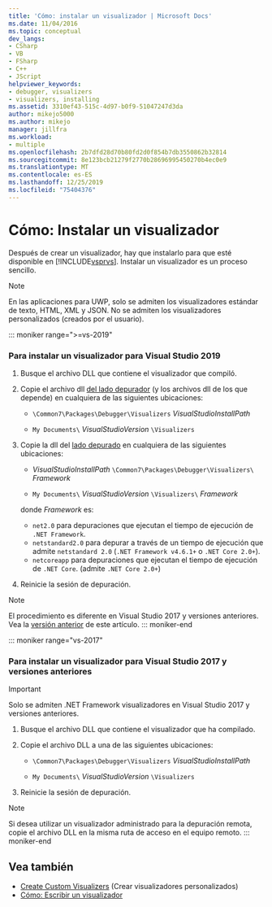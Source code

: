 ```yaml
---
title: 'Cómo: instalar un visualizador | Microsoft Docs'
ms.date: 11/04/2016
ms.topic: conceptual
dev_langs:
- CSharp
- VB
- FSharp
- C++
- JScript
helpviewer_keywords:
- debugger, visualizers
- visualizers, installing
ms.assetid: 3310ef43-515c-4d97-b0f9-51047247d3da
author: mikejo5000
ms.author: mikejo
manager: jillfra
ms.workload:
- multiple
ms.openlocfilehash: 2b7dfd28d70b80fd2d0f854b7db3550862b32814
ms.sourcegitcommit: 8e123bcb21279f2770b28696995450270b4ec0e9
ms.translationtype: MT
ms.contentlocale: es-ES
ms.lasthandoff: 12/25/2019
ms.locfileid: "75404376"
---
```

# <a name="how-to-install-a-visualizer"></a>Cómo: Instalar un visualizador
Después de crear un visualizador, hay que instalarlo para que esté disponible en [!INCLUDE[vsprvs](../code-quality/includes/vsprvs_md.md)]. Instalar un visualizador es un proceso sencillo.

> [!NOTE]
> En las aplicaciones para UWP, solo se admiten los visualizadores estándar de texto, HTML, XML y JSON. No se admiten los visualizadores personalizados (creados por el usuario).

::: moniker range=">=vs-2019"
### <a name="to-install-a-visualizer-for-visual-studio-2019"></a>Para instalar un visualizador para Visual Studio 2019
  
1. Busque el archivo DLL que contiene el visualizador que compiló.

2. Copie el archivo dll [del lado depurador](create-custom-visualizers-of-data.md#to-create-the-debugger-side) (y los archivos dll de los que depende) en cualquiera de las siguientes ubicaciones:

    - `\Common7\Packages\Debugger\Visualizers` *VisualStudioInstallPath*

    - `My Documents\` *VisualStudioVersion* `\Visualizers`
    
3. Copie la dll del [lado depurado](create-custom-visualizers-of-data.md#to-create-the-debuggee-side) en cualquiera de las siguientes ubicaciones:

    - *VisualStudioInstallPath* `\Common7\Packages\Debugger\Visualizers\` *Framework*

    - `My Documents\` *VisualStudioVersion* `\Visualizers\` *Framework*

    donde *Framework* es:
    - `net2.0` para depuraciones que ejecutan el tiempo de ejecución de `.NET Framework`.
    - `netstandard2.0` para depurar a través de un tiempo de ejecución que admite `netstandard 2.0` (`.NET Framework v4.6.1+` o `.NET Core 2.0+`).
    - `netcoreapp` para depuraciones que ejecutan el tiempo de ejecución de `.NET Core`. (admite `.NET Core 2.0+`)

4. Reinicie la sesión de depuración.

> [!NOTE]
> El procedimiento es diferente en Visual Studio 2017 y versiones anteriores. Vea la [versión anterior](how-to-install-a-visualizer.md?view=vs-2017) de este artículo.
::: moniker-end

::: moniker range="vs-2017"
### <a name="to-install-a-visualizer-for-visual-studio-2017-and-older"></a>Para instalar un visualizador para Visual Studio 2017 y versiones anteriores

> [!IMPORTANT]
> Solo se admiten .NET Framework visualizadores en Visual Studio 2017 y versiones anteriores.

1. Busque el archivo DLL que contiene el visualizador que ha compilado.

2. Copie el archivo DLL a una de las siguientes ubicaciones:

    - `\Common7\Packages\Debugger\Visualizers` *VisualStudioInstallPath*

    - `My Documents\` *VisualStudioVersion* `\Visualizers`

3. Reinicie la sesión de depuración.

> [!NOTE]
> Si desea utilizar un visualizador administrado para la depuración remota, copie el archivo DLL en la misma ruta de acceso en el equipo remoto.
::: moniker-end

## <a name="see-also"></a>Vea también
- [Create Custom Visualizers](../debugger/create-custom-visualizers-of-data.md) (Crear visualizadores personalizados)
- [Cómo: Escribir un visualizador](create-custom-visualizers-of-data.md)
